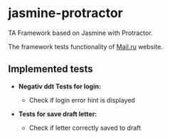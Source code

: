 # jasmine-protractor

TA Framework based on Jasmine with Protractor.

The framework tests functionality of [Mail.ru](https://mail.ru/) website.

## Implemented tests
* **Negativ ddt Tests for login:**
  * Check if login error hint is displayed

* **Tests for save draft letter:**
  * Check if letter correctly saved to draft